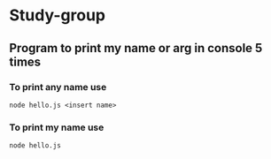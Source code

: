 # Study-group
## Program to print my name or arg in console 5 times
### To print any name use 
`node hello.js <insert name>`
### To print my name use 
`node hello.js`